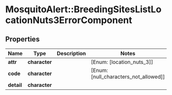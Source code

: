 # MosquitoAlert::BreedingSitesListLocationNuts3ErrorComponent


## Properties
Name | Type | Description | Notes
------------ | ------------- | ------------- | -------------
**attr** | **character** |  | [Enum: [location_nuts_3]] 
**code** | **character** |  | [Enum: [null_characters_not_allowed]] 
**detail** | **character** |  | 


